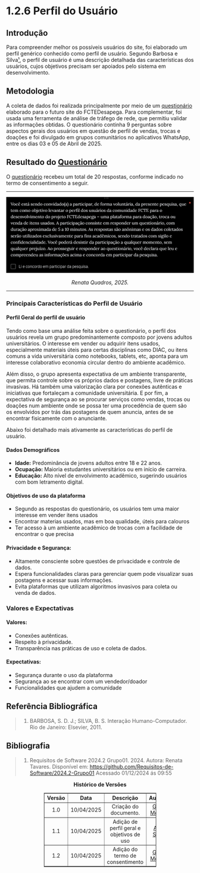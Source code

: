 # 1.2.6 Perfil do Usuário

## Introdução
Para compreender melhor os possíveis usuários do site, foi elaborado um perfil genérico conhecido como perfil de usuário. Segundo Barbosa e Silva[¹](#1), o perfil de usuário é uma descrição detalhada das características dos usuários, cujos objetivos precisam ser apoiados pelo sistema em desenvolvimento.

## Metodologia
A coleta de dados foi realizada principalmente por meio de um [questionário](../1.3.TecnicasElicitacao/1.3.2.Questionario.md) elaborado para o futuro site do FCTEDesapega. Para complementar, foi usada uma ferramenta de análise de tráfego de rede, que permitiu validar as informações obtidas. O questionário continha 9 perguntas sobre aspectos gerais dos usuários em questão de perfil de vendas, trocas e doações e foi divulgado em grupos comunitários no aplicativos WhatsApp, entre os dias 03 e 05 de Abril de 2025.

## Resultado do [ Questionário ](../1.3.TecnicasElicitacao/1.3.2.Questionario.md)

O [questionário](../1.3.TecnicasElicitacao/1.3.2.Questionario.md) recebeu um total de 20 respostas, conforme indicado no termo de consentimento a seguir.

---
<center>

![Termo de consentimento](../assets/consentimento.png)
<p align="center"><em>Renata Quadros, 2025.</em></p>

</center>

---


### Principais Características do Perfil de Usuário

#### Perfil Geral do perfil de usuário
Tendo como base uma análise feita sobre o questionário, o perfil dos usuários revela um grupo predominantemente composto por jovens adultos universitários. O interesse em vender ou adquirir itens usados, especialmente materiais úteis para certas disciplinas como DIAC, ou itens comuns a vida universitária como notebooks, tablets, etc, aponta para um interesse colaborativo economia circular dentro do ambiente acadêmico. 

Além disso, o grupo apresenta expectativa de um ambiente transparente, que permita controle sobre os próprios dados e postagens, livre de práticas invasivas. Há também uma valorização clara por conexões autênticas e iniciativas que fortaleçam a comunidade universitária. E por fim, a expectativa de segurança ao se procurar serviços como vendas, trocas ou doações num ambiente onde se possa ter uma procedência de quem são os envolvidos por trás das postagens de quem anuncia, antes de se encontrar fisicamente com o anunciante. 

Abaixo foi detalhado mais ativamente as características do perfil de usuário.

#### Dados Demográficos
  - **Idade:** Predominância de jovens adultos entre 18 e 22 anos.
  - **Ocupação:** Maioria estudantes universitários ou em início de carreira.
  - **Educação:** Alto nível de envolvimento acadêmico, sugerindo usuários com bom letramento digital.

#### Objetivos de uso da plataforma
  - Segundo as respostas do questionário, os usuários tem uma maior interesse em vender itens usados
  - Encontrar materias usados, mas em boa qualidade, úteis para calouros
  - Ter acesso à um ambiente acadêmico de trocas com a facilidade de encontrar o que precisa

#### Privacidade e Segurança:
  - Altamente consciente sobre questões de privacidade e controle de dados.
  - Espera funcionalidades claras para gerenciar quem pode visualizar suas postagens e acessar suas informações.
  - Evita plataformas que utilizam algoritmos invasivos para coleta ou venda de dados.

### Valores e Expectativas

#### Valores:
  - Conexões autênticas.
  - Respeito à privacidade.
  - Transparência nas práticas de uso e coleta de dados.

#### Expectativas:
  - Segurança durante o uso da plataforma 
  - Segurança ao se encontrar com um vendedor/doador
  - Funcionalidades que ajudem a comunidade


## Referência Bibliográfica
> 1. <a name="1"></a>BARBOSA, S. D. J.; SILVA, B. S. Interação Humano-Computador. Rio de Janeiro: Elsevier, 2011.


## Bibliografia
> 1. Requisitos de Software 2024.2 Grupo01. 2024. Autora: Renata Tavares. Disponível em: <https://github.com/Requisitos-de-Software/2024.2-Grupo01>  Acessado 01/12/2024 ás 09:55

<p align="center"><strong> Histórico de Versões</strong></p>

<table style="margin: auto; width: 60%; border-collapse: collapse;" border="1" cellpadding="8">
  <thead>
    <tr>
      <th style="text-align: center;">Versão</th>
      <th style="text-align: center;">Data</th>
      <th style="text-align: center;">Descrição</th>
      <th style="text-align: center;">Autor(es)</th>
      <th style="text-align: center;">Revisor(es)</th>
    </tr>
  </thead>
  <tbody>
    <tr>
      <td style="text-align: center;">1.0</td>
      <td style="text-align: center;">10/04/2025</td>
      <td style="text-align: center;">Criação do documento.</td>
      <td style="text-align: center;"><a href="https://github.com/GabrielSMonteiro">Gabriel Monteiro</a></td>
      <td style="text-align: center;"><a href="https://github.com/arthur-suares">Arthur Suares</a></td>
    </tr>
  </tbody>
  <tbody>
    <tr>
      <td style="text-align: center;">1.1</td>
      <td style="text-align: center;">10/04/2025</td>
      <td style="text-align: center;">Adição de perfil geral e objetivos de uso</td>
      <td style="text-align: center;"><a href="https://github.com/arthur-suares">Arthur Suares</a></td>
      <td style="text-align: center;"><a href="https://github.com/GabrielSMonteiro">Gabriel Monteiro</a></td>
    </tr>
  </tbody>
    <tbody>
    <tr>
      <td style="text-align: center;">1.2</td>
      <td style="text-align: center;">10/04/2025</td>
      <td style="text-align: center;">Adição do termo de consentimento</td>
      <td style="text-align: center;"><a href="https://github.com/GabrielSMonteiro">Gabriel Monteiro</a></td>
      <td style="text-align: center;"></td>
    </tr>
  </tbody>

</table>